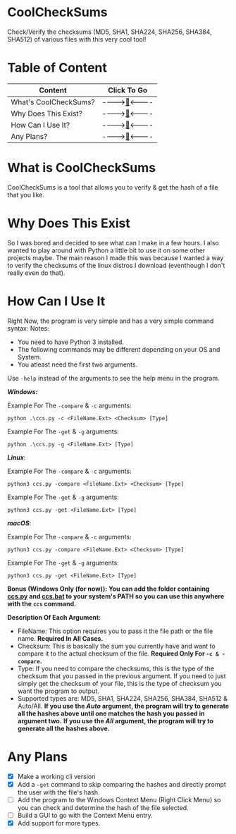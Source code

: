 
# CoolCheckSums
Check/Verify the checksums (MD5, SHA1, SHA224, SHA256, SHA384, SHA512) of various files with this very cool tool!
# Table of Content
|Content|Click To Go|
|--|--|
|What's CoolCheckSums?|---->[🔽](#What-is-CoolCheckSums)<----|
|Why Does This Exist?|---->[🔽](#Why-Does-This-Exist)<----|
|How Can I Use It?|---->[🔽](#How-Can-I-Use-It)<----|
|Any Plans?|---->[🔽](#Any-Plans)<----|
# What is CoolCheckSums
CoolCheckSums is a tool that allows you to verify & get the hash of a file that you like.
# Why Does This Exist
So I was bored and decided to see what can I make in a few hours. I also wanted to play around with Python a little bit to use it on some other projects maybe. The main reason I made this was because I wanted a way to verify the checksums of the linux distros I download (eventhough I don't really even do that).
# How Can I Use It
Right Now, the program is very simple and has a very simple command syntax:
Notes:
 - You need to have Python 3 installed.
 - The following commands may be different depending on your OS and System.
 - You atleast need the first two arguments.

Use `-help` instead of the arguments to see the help menu in the program.

***Windows:***

Example For The `-compare` & `-c` arguments:

    python .\ccs.py -c <FileName.Ext> <Checksum> [Type]
Example For The `-get` & `-g` arguments:

    python .\ccs.py -g <FileName.Ext> [Type]

***Linux***:

Example For The `-compare` & `-c` arguments:

    python3 ccs.py -compare <FileName.Ext> <Checksum> [Type]
Example For The `-get` & `-g` arguments:

    python3 ccs.py -get <FileName.Ext> [Type]

***macOS***:

Example For The `-compare` & `-c` arguments:

    python3 ccs.py -compare <FileName.Ext> <Checksum> [Type]
Example For The `-get` & `-g` arguments:

    python3 ccs.py -get <FileName.Ext> [Type]
 **Bonus (Windows Only (for now)): You can add the folder containing [ccs.py](https://github.com/Its-pedram/CoolCheckSums/blob/main/CoolCheckSums/CoolCheckSums.py) and [ccs.bat](https://github.com/Its-pedram/CoolCheckSums/blob/main/CoolCheckSums/ccs.bat) to your system's PATH so you can use this anywhere with the `ccs` command.**

**Description Of Each Argument:**

 - FileName: This option requires you to pass it the file path or the file name. **Required In All Cases.**
 - Checksum: This is basically the sum you currently have and want to compare it to the actual checksum of the file. **Required Only For `-c & -compare`.**
 - Type: If you need to compare the checksums, this is the type of the checksum that you passed in the previous argument. If you need to just simply get the checksum of your file, this is the type of checksum you want the program to output.
 - Supported types are: MD5, SHA1, SHA224, SHA256, SHA384, SHA512 & Auto/All.
 **If you use the *Auto* argument, the program will try to generate all the hashes above until one matches the hash you passed in argument two.**
  **If you use the *All* argument, the program will try to generate all the hashes above.**
 # Any Plans
 
 - [x] Make a working cli version 
 - [x] Add a `-get` command to skip comparing the hashes and directly prompt the user with the file's hash.
 - [ ] Add the program to the Windows Context Menu (Right Click Menu) so you can check and determine the hash of the file selected.
 - [ ] Build a GUI to go with the Context Menu entry.
 - [x] Add support for more types.
